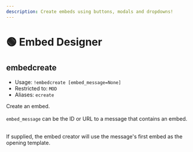 ```yaml
---
description: Create embeds using buttons, modals and dropdowns!
---
```


# 🟢 Embed Designer

## embedcreate

* Usage: `!embedcreate [embed_message=None]`
* Restricted to: `MOD`
* Aliases: `ecreate`

Create an embed.\
\
`embed_message` can be the ID or URL to a message that contains an embed.

\
If supplied, the embed creator will use the message's first embed as the opening template.
